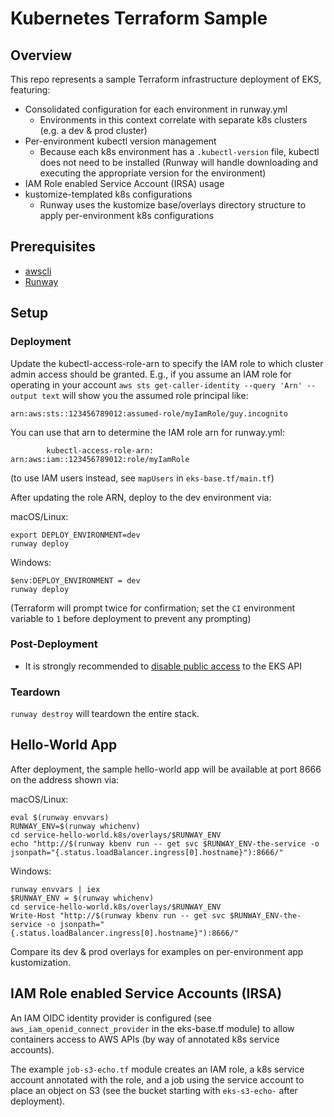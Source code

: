 # Kubernetes Terraform Sample

## Overview

This repo represents a sample Terraform infrastructure deployment of EKS, featuring:

* Consolidated configuration for each environment in runway.yml
  * Environments in this context correlate with separate k8s clusters (e.g. a dev & prod cluster)
* Per-environment kubectl version management
  * Because each k8s environment has a `.kubectl-version` file, kubectl does not need to be installed (Runway will handle downloading and executing the appropriate version for the environment)
* IAM Role enabled Service Account (IRSA) usage
* kustomize-templated k8s configurations
  * Runway uses the kustomize base/overlays directory structure to apply per-environment k8s configurations

## Prerequisites

* [awscli](https://docs.aws.amazon.com/cli/latest/userguide/cli-chap-install.html)
* [Runway](https://pypi.org/project/runway/)

## Setup

### Deployment

Update the kubectl-access-role-arn to specify the IAM role to which cluster admin access should be granted. E.g., if you assume an IAM role for operating in your account `aws sts get-caller-identity --query 'Arn' --output text` will show you the assumed role principal like:

```
arn:aws:sts::123456789012:assumed-role/myIamRole/guy.incognito
```

You can use that arn to determine the IAM role arn for runway.yml:

```
        kubectl-access-role-arn: arn:aws:iam::123456789012:role/myIamRole
```

(to use IAM users instead, see `mapUsers` in `eks-base.tf/main.tf`)

After updating the role ARN, deploy to the dev environment via:

macOS/Linux:

```
export DEPLOY_ENVIRONMENT=dev
runway deploy
```

Windows:

```
$env:DEPLOY_ENVIRONMENT = dev
runway deploy
```

(Terraform will prompt twice for confirmation; set the `CI` environment variable to `1` before deployment to prevent any prompting)

### Post-Deployment

* It is strongly recommended to [disable public access](https://docs.aws.amazon.com/eks/latest/userguide/cluster-endpoint.html#modify-endpoint-access) to the EKS API

### Teardown

`runway destroy` will teardown the entire stack.

## Hello-World App

After deployment, the sample hello-world app will be available at port 8666 on the address shown via:

macOS/Linux:

```
eval $(runway envvars)
RUNWAY_ENV=$(runway whichenv)
cd service-hello-world.k8s/overlays/$RUNWAY_ENV
echo "http://$(runway kbenv run -- get svc $RUNWAY_ENV-the-service -o jsonpath="{.status.loadBalancer.ingress[0].hostname}"):8666/"
```

Windows:

```
runway envvars | iex
$RUNWAY_ENV = $(runway whichenv)
cd service-hello-world.k8s/overlays/$RUNWAY_ENV
Write-Host "http://$(runway kbenv run -- get svc $RUNWAY_ENV-the-service -o jsonpath="{.status.loadBalancer.ingress[0].hostname}"):8666/"
```

Compare its dev & prod overlays for examples on per-environment app kustomization.

## IAM Role enabled Service Accounts (IRSA)

An IAM OIDC identity provider is configured (see `aws_iam_openid_connect_provider` in the eks-base.tf module) to allow containers access to AWS APIs (by way of annotated k8s service accounts).

The example `job-s3-echo.tf` module creates an IAM role, a k8s service account annotated with the role, and a job using the service account to place an object on S3 (see the bucket starting with `eks-s3-echo-` after deployment).

